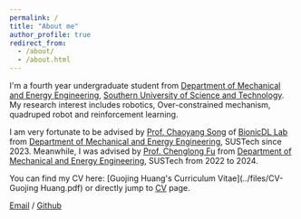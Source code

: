 ```yaml
---
permalink: /
title: "About me"
author_profile: true
redirect_from: 
  - /about/
  - /about.html
---
```


I'm a fourth year undergraduate student from [Department of Mechanical and Energy Engineering](https://mee.sustech.edu.cn/), [Southern University of Science and Technology](https://www.sustech.edu.cn/). My research interest includes robotics, Over-constrained mechanism, quadruped robot and reinforcement learning.

I am very fortunate to be advised by [Prof. Chaoyang Song](https://www.sustech.edu.cn/zh/faculties/songchaoyang.html) of [BionicDL Lab](https://bionicdl.ancorasir.com/) from [Department of Mechanical and Energy Engineering](https://mee.sustech.edu.cn/), SUSTech since 2023. Meanwhile, I was advised by [Prof. Chenglong Fu](https://www.sustech.edu.cn/zh/faculties/fuchenglong.html) from [Department of Mechanical and Energy Engineering](https://mee.sustech.edu.cn/), SUSTech from 2022 to 2024.

You can find my CV here: [Guojing Huang's Curriculum Vitae](../files/CV-Guojing Huang.pdf) or directly jump to <a href="/cv/">CV</a> page.

[Email](mailto:12111820@mail.sustech.edu.cn) / [Github](https://github.com/Acheng0211) 
<!-- / [Wechat](../images/wechat.jpg)  -->

